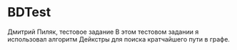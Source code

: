 # BDTest
Дмитрий Пиляк, тестовое задание
В этом тестовом задании я использовал алгоритм Дейкстры для поиска кратчайшего пути в графе.
